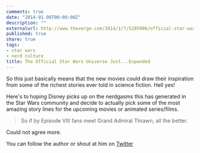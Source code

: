 ```yaml
---
comments: true
date: "2014-01-08T00:00:00Z"
description: ""
externalurl: http://www.theverge.com/2014/1/7/5285906/official-star-wars-canon-can-now-include-expanded-universe-stories
published: true
share: true
tags:
- star wars
- nerd culture
title: The Official Star Wars Universe Just...Expanded
---
```


So this just basically means that the new movies could draw their inspiration from some of the richest stories ever told in science fiction. Hell yes!

Here's to hoping Disney picks up on the nerdgasms this has generated in the Star Wars community and decide to actually pick some of the most amazing story lines for the upcoming movies or animated series/films.

> So if by Episode VIII fans meet Grand Admiral Thrawn, all the better. 

Could not agree more.

You can follow the author or shout at him on [Twitter](https://twitter.com/abijango)
